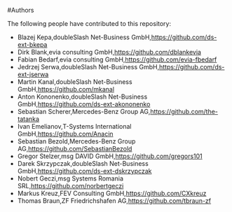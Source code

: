 #Authors

The following people have contributed to this repository:

- Blazej Kepa,doubleSlash Net-Business GmbH,https://github.com/ds-ext-bkepa
- Dirk Blank,evia consulting GmbH,https://github.com/dblankevia
- Fabian Bedarf,evia consulting GmbH,https://github.com/evia-fbedarf
- Jedrzej Serwa,doubleSlash Net-Business GmbH,https://github.com/ds-ext-jserwa
- Martin Kanal,doubleSlash Net-Business GmbH,https://github.com/mkanal
- Anton Kononenko,doubleSlash Net-Business GmbH,https://github.com/ds-ext-akononenko
- Sebastian Scherer,Mercedes-Benz Group AG,https://github.com/the-tatanka
- Ivan Emelianov,T-Systems International GmbH,https://github.com/Anacin
- Sebastian Bezold,Mercedes-Benz Group AG,https://github.com/SebastianBezold
- Gregor Stelzer,msg DAVID GmbH,https://github.com/gregors101
- Darek Skrzypczak,doubleSlash Net-Business GmbH,https://github.com/ds-ext-dskrzypczak
- Nobert Geczi,msg Systems Romania SRL,https://github.com/norbertgeczi
- Markus Kreuz,FEV Consulting GmbH,https://github.com/CXkreuz
- Thomas Braun,ZF Friedrichshafen AG,https://github.com/tbraun-zf
